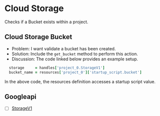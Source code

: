 # Cloud Storage 

Checks if a Bucket exists within a project.

## Cloud Storage Bucket 

* Problem: I want validate a bucket has been created.
* Solution: Include the `get_bucket` method to perform this action.
* Discussion: The code linked below provides an example setup.

```ruby
  storage     = handles['project_0.StorageV1']
  bucket_name = resources['project_0']['startup_script.bucket']
```

In the above code, the resources definition accesses a startup script value.

## Googleapi 

-[ ] [StorageV1](https://googleapis.dev/ruby/google-api-client/latest/Google/Apis/StorageV1.html)
